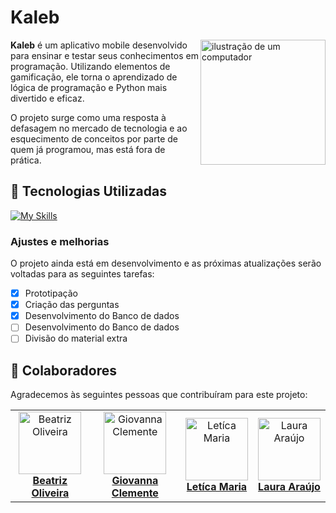 # Kaleb
<img src="https://github.com/user-attachments/assets/4d32b458-a34b-46a6-b078-24ce574495f6" alt="ilustração de um computador" min-width="200px" max-width="200px" width="200px" align="right">




<p align="left"> 
<b>Kaleb</b> é um aplicativo mobile desenvolvido para ensinar e testar seus conhecimentos em programação.
Utilizando elementos de gamificação, ele torna o aprendizado de lógica de programação e Python mais divertido e eficaz.

O projeto surge como uma resposta à defasagem no mercado de tecnologia e ao esquecimento de conceitos por parte de quem já programou, mas está fora de prática.
</p>

## 🚀 Tecnologias Utilizadas

[![My Skills](https://skillicons.dev/icons?i=react,mysql,supabase,figma,vscode,github)](https://skillicons.dev)

### Ajustes e melhorias

O projeto ainda está em desenvolvimento e as próximas atualizações serão voltadas para as seguintes tarefas:

- [x] Prototipação
- [x] Criação das perguntas
- [x] Desenvolvimento do Banco de dados
- [ ] Desenvolvimento do Banco de dados
- [ ] Divisão do material extra

## 🤝 Colaboradores

Agradecemos às seguintes pessoas que contribuíram para este projeto:

<table>
  <tr>
    <td align="center">
      <a href="https://github.com/beaxx" title="Perfil">
        <img src="https://avatars.githubusercontent.com/u/132356935?v=4" width="100px;" alt="Beatriz Oliveira"/><br>
          <b>Beatriz Oliveira</b>
      </a>
    </td>
    <td align="center">
      <a href="https://github.com/Gigiovh" title="Perfil">
        <img src="https://avatars.githubusercontent.com/u/132226469?v=4" width="100px;" alt="Giovanna Clemente"/><br>
          <b>Giovanna Clemente</b>
      </a>
    </td>
    <td align="center">
      <a href="https://github.com/leticiaamaro" title="Perfil">
        <img src="https://avatars.githubusercontent.com/u/101998517?v=4" width="100px;" alt="Letíca Maria"/><br>
          <b>Letíca Maria</b>
      </a>
    </td>
    <td align="center">
      <a href="https://github.com/Lale-Araujo" title="Perfil">
        <img src="https://avatars.githubusercontent.com/u/132352942?v=4" width="100px;" alt="Laura Araújo"/><br>
          <b>Laura Araújo</b>
      </a>
    </td>
  </tr>
</table>
